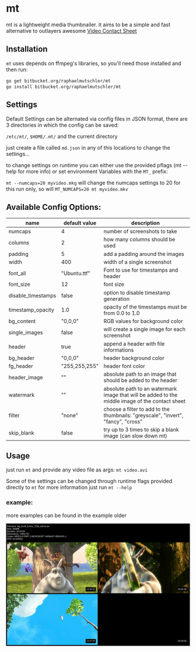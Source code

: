 # mt

mt is a lightweight media thumbnailer. it aims to be a simple and fast alternative to outlayers awesome [Video Contact Sheet](http://p.outlyer.net/vcs/)

## Installation

`mt` uses depends on ffmpeg's libraries, so you'll need those installed and then run:

```
go get bitbucket.org/raphaelmutschler/mt
go install bitbucket.org/raphaelmutschler/mt
```

## Settings

Default Settings can be alternated via config files in JSON format, there are 3 directories in which the config can be saved:

`/etc/mt/`, `$HOME/.mt/` and the current directory

just create a file called `md.json` in any of this locations to change the settings...

to change settings on runtime you can either use the provided pflags (mt --help for more info) or set environment Variables with the `MT_` prefix:

`mt --numcaps=20 myvideo.mkg` will change the numcaps settings to 20 for this run only, so will `MT_NUMCAPS=20 mt myvideo.mkv` 

## Available Config Options:

| name | default value | description |
| ---- | ----- | ----------- |
| numcaps | 4 | number of screenshots to take |
| columns | 2 | how many columns should be used |
| padding | 5 | add a padding around the images |
| width | 400 | width of a single screenshot |
| font_all | "Ubuntu.ttf" | Font to use for timestamps and header |
| font_size | 12 | font size |
| disable_timestamps | false | option to disable timestamp generation |
| timestamp_opacity | 1.0 | opacity of the timestamps must be from 0.0 to 1.0 |
| bg_content | "0,0,0" | RGB values for background color |
| single_images | false | will create a single image for each screenshot |
| header | true | append a header with file informations |
| bg_header | "0,0,0" | header background color |
| fg_header | "255,255,255" | header font color |
| header_image | "" | absolute path to an image that should be added to the header |
| watermark | "" | absolute path to an watermark image that will be added to the middle image of the contact sheet |
| filter | "none" | choose a filter to add to the thumbnails: "greyscale", "invert", "fancy", "cross" |
| skip_blank | false | try up to 3 times to skip a blank image (can slow down mt) |

## Usage

just run `mt` and provide any video file as args:
`mt video.avi`

Some of the settings can be changed through runtime flags provided directly to `mt` for more information just run `mt --help`

### example:

more examples can be found in the example older

![alt text](./example/mt_2x2.jpg)